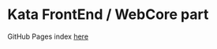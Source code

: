 # Kata FrontEnd / WebCore part

 GitHub Pages index [here](https://kottofey.github.io/Kata-WebCore/)
 
